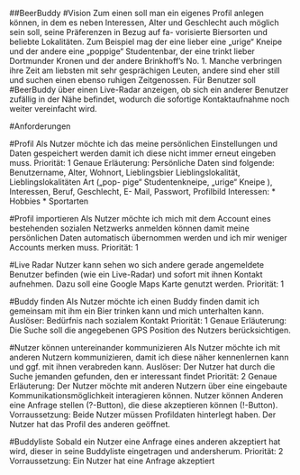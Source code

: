##BeerBuddy
#Vision
Zum einen soll man ein eigenes Profil anlegen können, in dem es neben Interessen, Alter und Geschlecht auch möglich sein soll, seine Präferenzen in Bezug auf fa-
vorisierte Biersorten und beliebte Lokalitäten. Zum Beispiel mag der eine lieber eine „urige“ Kneipe und der andere eine „poppige“ Studentenbar, der eine trinkt lieber Dortmunder Kronen und der andere Brinkhoff’s No. 1. Manche verbringen ihre
Zeit am liebsten mit sehr gesprächigen Leuten, andere sind eher still und suchen einen ebenso ruhigen Zeitgenossen. Für Benutzer soll #BeerBuddy über einen Live-Radar anzeigen, ob sich ein anderer Benutzer zufällig in der Nähe befindet, wodurch die sofortige Kontaktaufnahme noch weiter vereinfacht wird.

#Anforderungen

#Profil
Als Nutzer möchte ich das meine persönlichen Einstellungen und Daten gespeichert werden damit ich diese nicht immer erneut eingeben muss.
Priorität: 1
Genaue Erläuterung: Persönliche Daten sind folgende: Benutzername,
Alter, Wohnort, Lieblingsbier Lieblingslokalität, Lieblingslokalitäten Art („pop-
pige“ Studentenkneipe, „urige“ Kneipe ), Interessen, Beruf, Geschlecht, E-
Mail, Passwort, Profilbild Interessen: * Hobbies * Sportarten

#Profil importieren
Als Nutzer möchte ich mich mit dem Account eines bestehenden sozialen Netzwerks anmelden können damit meine persönlichen Daten automatisch übernommen werden und ich mir weniger Accounts merken muss.
Priorität: 1

#Live Radar 
Nutzer kann sehen wo sich andere gerade angemeldete Benutzer befinden (wie ein Live-Radar) und sofort mit ihnen Kontakt aufnehmen. Dazu soll eine Google Maps Karte genutzt werden.
Priorität: 1

#Buddy finden
Als Nutzer möchte ich einen Buddy finden damit ich gemeinsam mit ihm ein Bier trinken kann und mich unterhalten kann. 
Auslöser: Bedürfnis nach sozialem Kontakt
Priorität: 1
Genaue Erläuterung: Die Suche soll die angegebenen GPS Position des Nutzers berücksichtigen.


#Nutzer können untereinander kommunizieren
Als Nutzer möchte ich mit anderen Nutzern kommunizieren, damit ich diese
näher kennenlernen kann und ggf. mit ihnen verabreden kann.
Auslöser: Der Nutzer hat durch die Suche jemanden gefunden, den er
interessant findet
Priorität: 2
Genaue Erläuterung: Der Nutzer möchte mit anderen Nutzern über eine
eingebaute Kommunikationsmöglichkeit interagieren können. Nutzer können Anderen eine Anfrage stellen (?-Button), die diese akzeptieren können (!-Button). Vorraussetzung: Beide Nutzer müssen Profildaten hinterlegt haben. Der Nutzer hat das Profil des anderen geöffnet.
 
#Buddyliste 
Sobald ein Nutzer eine Anfrage eines anderen akzeptiert hat wird, dieser in seine Buddyliste eingetragen und andersherum.
Priorität: 2
Vorraussetzung: Ein Nutzer hat eine Anfrage akzeptiert

